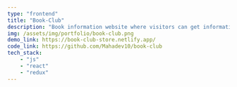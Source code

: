 ```yaml
---
type: "frontend"
title: "Book-Club"
description: "Book information website where visitors can get information about their favourite books and purchase them using the provided links.Implemented a search feature to help users find books.Built a book-club Rest API with Django and integrated it with react."
img: /assets/img/portfolio/book-club.png
demo_link: https://book-club-store.netlify.app/
code_link: https://github.com/Mahadev10/book-club
tech_stack: 
    - "js"
    - "react"
    - "redux"
---
```

